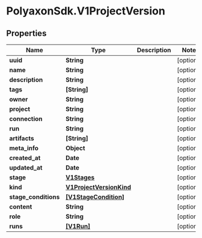# PolyaxonSdk.V1ProjectVersion

## Properties

Name | Type | Description | Notes
------------ | ------------- | ------------- | -------------
**uuid** | **String** |  | [optional] 
**name** | **String** |  | [optional] 
**description** | **String** |  | [optional] 
**tags** | **[String]** |  | [optional] 
**owner** | **String** |  | [optional] 
**project** | **String** |  | [optional] 
**connection** | **String** |  | [optional] 
**run** | **String** |  | [optional] 
**artifacts** | **[String]** |  | [optional] 
**meta_info** | **Object** |  | [optional] 
**created_at** | **Date** |  | [optional] 
**updated_at** | **Date** |  | [optional] 
**stage** | [**V1Stages**](V1Stages.md) |  | [optional] 
**kind** | [**V1ProjectVersionKind**](V1ProjectVersionKind.md) |  | [optional] 
**stage_conditions** | [**[V1StageCondition]**](V1StageCondition.md) |  | [optional] 
**content** | **String** |  | [optional] 
**role** | **String** |  | [optional] 
**runs** | [**[V1Run]**](V1Run.md) |  | [optional] 


